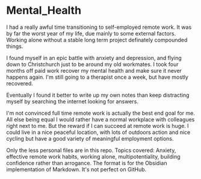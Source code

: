 # Mental_Health

I had a really awful time transitioning to self-employed remote work. It was by far the worst year of my life, due mainly to some external factors. Working alone without a stable long term project definately compounded things. 

I found myself in an epic battle with anxiety and depression, and flying down to Christchurch just to be around my old workmates. I took four months off paid work recover my mental health and make sure it never happens again. I'm still going to a therapist once a week, but have mostly recovered.  

Eventually I found it better to write up my own notes than keep distracting myself by searching the internet looking for answers.  

I'm not convinced full time remote work is actually the best end goal for me. All else being equal I would rather have a normal workplace with colleagues right next to me. But the reward if I can succeed at remote work is huge.  I could live in a nice peaceful location, with lots of outdoors action and nice cycling but have a good variety of meaningful employment options.

Only the less personal files are in this repo. Topics covered: Anxiety, effective remote work habits, working alone, multipotentiality, building confidence rather than arrogance.  The format is for the Obsidian implementation of Markdown.  It's not perfect on GitHub.
